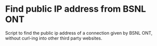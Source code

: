 # Find public IP address from BSNL ONT
Script to find the public ip address of a connection given by BSNL ONT, without curl-ing into other third party websites.
